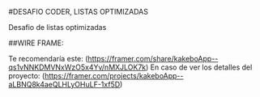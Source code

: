 #DESAFIO CODER, LISTAS OPTIMIZADAS

Desafio de listas optimizadas

##WIRE FRAME:

Te recomendaría este: (https://framer.com/share/kakeboApp--qs1vNNKDMVNxWzO5x4Yv/nMXJLOK7k)
En caso de ver los detalles del proyecto: (https://framer.com/projects/kakeboApp--aLBNQ8k4aeQLHLyOHuLF-1xf5D)